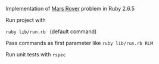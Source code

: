 Implementation of [Mars Rover]([https://gist.github.com/edzhelyov/92477d9bfde9b1e7e7f64af041f93ea6]) problem in Ruby 2.6.5 

Run project with

`ruby lib/run.rb ` (default command)

Pass commands as first parameter like
 `ruby lib/run.rb RLM`

Run unit tests with
`rspec`
